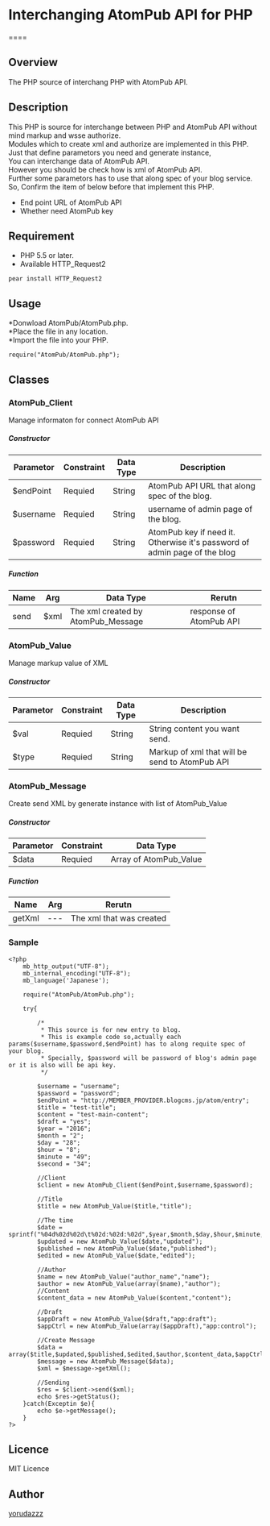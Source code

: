 # Interchanging AtomPub API for PHP
====

## Overview
The PHP source of interchang PHP with AtomPub API.

## Description
This PHP  is source for interchange between PHP and AtomPub API without mind markup and wsse authorize.  
Modules which to create xml and authorize are implemented in this PHP.  
Just that define parametors you need and generate instance,  
You can interchange data of AtomPub API.  
However you should be check how is xml of AtomPub API.  
Further some parametors has to use that along spec of your blog service.  
So, Confirm the item of below before that implement this PHP.

* End point URL of AtomPub API
* Whether need AtomPub key

## Requirement
* PHP 5.5 or later.
* Available HTTP_Request2
```
pear install HTTP_Request2
```

## Usage
*Donwload AtomPub/AtomPub.php.  
*Place the file in any location.  
*Import the file into your PHP.  
```
require("AtomPub/AtomPub.php");
```

## Classes
### AtomPub_Client
Manage informaton for connect AtomPub API
##### Constructor
| Parametor | Constraint | Data Type | Description | 
|---|---|---|---|
| $endPoint | Requied | String | AtomPub API URL that along spec of the blog. | 
| $username | Requied | String | username of admin page of the blog. | 
| $password | Requied | String | AtomPub key if need it. Otherwise it's password of admin page of the blog | 
##### Function
| Name | Arg | Data Type| Rerutn |
|---|---|---|---|
| send | $xml | The xml created by AtomPub_Message | response of AtomPub API |


### AtomPub_Value
Manage markup value of XML
##### Constructor
| Parametor | Constraint | Data Type | Description | 
|---|---|---|---|
| $val | Requied | String | String content you want send. | 
| $type | Requied | String | Markup of xml that will be send to AtomPub API | 

### AtomPub_Message
Create send XML by generate instance with list of AtomPub_Value
##### Constructor
| Parametor | Constraint | Data Type |
|---|---|---|
| $data | Requied | Array of AtomPub_Value |
##### Function
| Name | Arg | Rerutn |
|---|---|---|
| getXml | --- | The xml that was created |


### Sample
```
<?php
	mb_http_output("UTF-8");
	mb_internal_encoding("UTF-8");
	mb_language('Japanese');

	require("AtomPub/AtomPub.php");

	try{

		/*
		 * This source is for new entry to blog.
		 * This is example code so,actually each params($username,$password,$endPoint) has to along requite spec of your blog.
		 * Specially, $password will be password of blog's admin page or it is also will be api key.
		 */

		$username = "username";
		$password = "password";
		$endPoint = "http://MEMBER_PROVIDER.blogcms.jp/atom/entry";
		$title = "test-title";
		$content = "test-main-content";
		$draft = "yes";
		$year = "2016";
		$month = "2";
		$day = "28";
		$hour = "8";
		$minute = "49";
		$second = "34";
		
		//Client
		$client = new AtomPub_Client($endPoint,$username,$password);

		//Title
		$title = new AtomPub_Value($title,"title");

		//The time
		$date = sprintf("%04d%02d%02d\t%02d:%02d:%02d",$year,$month,$day,$hour,$minute,$second);
		$updated = new AtomPub_Value($date,"updated");
		$published = new AtomPub_Value($date,"published");
		$edited = new AtomPub_Value($date,"edited");

		//Author
		$name = new AtomPub_Value("author_name","name");
		$author = new AtomPub_Value(array($name),"author");
		//Content
		$content_data = new AtomPub_Value($content,"content");

		//Draft
		$appDraft = new AtomPub_Value($draft,"app:draft");
		$appCtrl = new AtomPub_Value(array($appDraft),"app:control");

		//Create Message
		$data = array($title,$updated,$published,$edited,$author,$content_data,$appCtrl);
		$message = new AtomPub_Message($data);
		$xml = $message->getXml();

		//Sending
		$res = $client->send($xml);
		echo $res->getStatus();
	}catch(Exceptin $e){
		echo $e->getMessage();
	}
?>
```

## Licence

MIT Licence

## Author

[yorudazzz](https://github.com/yorudazzz)